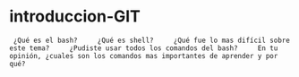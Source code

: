 # introduccion-GIT
     ¿Qué es el bash?     ¿Qué es shell?     ¿Qué fue lo mas difícil sobre este tema?     ¿Pudiste usar todos los comandos del bash?     En tu opinión, ¿cuales son los comandos mas importantes de aprender y por qué?
